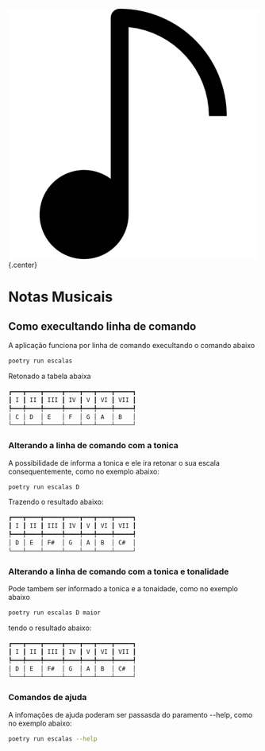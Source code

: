 ![Nota de Musica](assets/note.png){.center}
# Notas Musicais 

## Como execultando linha de comando

A aplicação funciona por linha de comando execultando o comando abaixo
```bash
poetry run escalas
```
Retonado a tabela abaixa
```bash
┏━━━┳━━━━┳━━━━━┳━━━━┳━━━┳━━━━┳━━━━━┓
┃ I ┃ II ┃ III ┃ IV ┃ V ┃ VI ┃ VII ┃
┡━━━╇━━━━╇━━━━━╇━━━━╇━━━╇━━━━╇━━━━━┩
│ C │ D  │ E   │ F  │ G │ A  │ B   │
└───┴────┴─────┴────┴───┴────┴─────┘
```

### Alterando a linha de comando com a tonica

A possibilidade de informa a tonica e ele ira retonar o sua escala consequentemente, como no exemplo abaixo:

```bash
poetry run escalas D

```
Trazendo o resultado abaixo:
```bash
┏━━━┳━━━━┳━━━━━┳━━━━┳━━━┳━━━━┳━━━━━┓
┃ I ┃ II ┃ III ┃ IV ┃ V ┃ VI ┃ VII ┃
┡━━━╇━━━━╇━━━━━╇━━━━╇━━━╇━━━━╇━━━━━┩
│ D │ E  │ F#  │ G  │ A │ B  │ C#  │
└───┴────┴─────┴────┴───┴────┴─────┘
```

### Alterando a linha de comando com a tonica e tonalidade
Pode tambem ser informado a tonica e a tonaidade, como no exemplo abaixo
```bash
poetry run escalas D maior

```
tendo o resultado abaixo:
```bash
┏━━━┳━━━━┳━━━━━┳━━━━┳━━━┳━━━━┳━━━━━┓
┃ I ┃ II ┃ III ┃ IV ┃ V ┃ VI ┃ VII ┃
┡━━━╇━━━━╇━━━━━╇━━━━╇━━━╇━━━━╇━━━━━┩
│ D │ E  │ F#  │ G  │ A │ B  │ C#  │
└───┴────┴─────┴────┴───┴────┴─────┘
```

### Comandos de ajuda 

A infomações de ajuda poderam ser passasda do paramento --help, como no exemplo abaixo:
```bash
poetry run escalas --help
```


